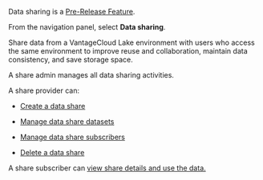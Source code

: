 Data sharing is a [Pre-Release Feature](https://docs.teradata.com/access/sources/dita/topic?dita:mapPath=phg1621910019905.ditamap&dita:ditavalPath=pny1626732985837.ditaval&dita:topicPath=bwf1684416639333.dita).

From the navigation panel, select **Data sharing**.

Share data from a VantageCloud Lake environment with users who access the same environment to improve reuse and collaboration, maintain data consistency, and save storage space.

A share admin manages all data sharing activities.

A share provider can:

-   [Create a data share](vlk1663617148666.md)


-   [Manage data share datasets](rfg1681040443995.md)


-   [Manage data share subscribers](vph1681040670091.md)


-   [Delete a data share](vuh1681040768372.md)


A share subscriber can [view share details and use the data.](hfx1686247226223.md)

